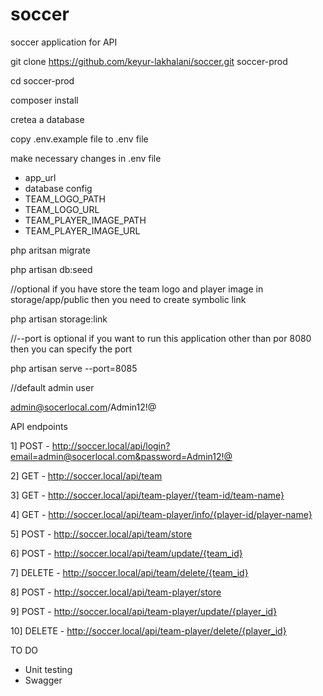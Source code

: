 # soccer
soccer application for API

git clone https://github.com/keyur-lakhalani/soccer.git soccer-prod

cd soccer-prod

composer install

cretea a database 

copy .env.example file to .env file

make necessary changes in .env file 
 - app_url
 - database config
 - TEAM_LOGO_PATH
 - TEAM_LOGO_URL
 - TEAM_PLAYER_IMAGE_PATH
 - TEAM_PLAYER_IMAGE_URL

php aritsan migrate

php artisan db:seed

//optional if you have store the team logo and player image in storage/app/public then you need to create symbolic link

php artisan storage:link 

//--port is optional if you want to run this application other than por 8080 then you can specify the port

php artisan serve --port=8085

//default admin user

admin@socerlocal.com/Admin12!@

API endpoints

1] POST - http://soccer.local/api/login?email=admin@socerlocal.com&password=Admin12!@

2] GET - http://soccer.local/api/team

3] GET - http://soccer.local/api/team-player/{team-id/team-name}

4] GET - http://soccer.local/api/team-player/info/{player-id/player-name}

5] POST - http://soccer.local/api/team/store

6] POST - http://soccer.local/api/team/update/{team_id}

7] DELETE - http://soccer.local/api/team/delete/{team_id}

8] POST - http://soccer.local/api/team-player/store

9] POST - http://soccer.local/api/team-player/update/{player_id}

10] DELETE - http://soccer.local/api/team-player/delete/{player_id}


TO DO 
- Unit testing
- Swagger
